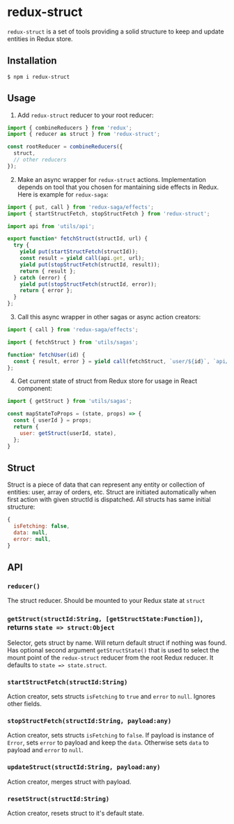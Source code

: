 # redux-struct

`redux-struct` is a set of tools providing a solid structure to keep and update entities in Redux store.

## Installation
```
$ npm i redux-struct
```

## Usage
1. Add `redux-struct` reducer to your root reducer:
```js
import { combineReducers } from 'redux';
import { reducer as struct } from 'redux-struct';

const rootReducer = combineReducers({
  struct,
  // other reducers
});
```

2. Make an async wrapper for `redux-struct` actions. Implementation depends on tool that you chosen for mantaining side effects in Redux. Here is example for `redux-saga`:
```js
import { put, call } from 'redux-saga/effects';
import { startStructFetch, stopStructFetch } from 'redux-struct';

import api from 'utils/api';

export function* fetchStruct(structId, url) {
  try {
    yield put(startStructFetch(structId));
    const result = yield call(api.get, url);
    yield put(stopStructFetch(structId, result));
    return { result };
  } catch (error) {
    yield put(stopStructFetch(structId, error));
    return { error };
  }
};
```

3. Call this async wrapper in other sagas or async action creators:
```js
import { call } from 'redux-saga/effects';

import { fetchStruct } from 'utils/sagas';

function* fetchUser(id) {
  const { result, error } = yield call(fetchStruct, `user/${id}`, `api/user/${id}`);
};
```

4. Get current state of struct from Redux store for usage in React component:
```js
import { getStruct } from 'utils/sagas';

const mapStateToProps = (state, props) => {
  const { userId } = props;
  return {
    user: getStruct(userId, state),
  };
}
```

## Struct

Struct is a piece of data that can represent any entity or collection of entities: user, array of orders, etc. Struct are initiated automatically when first action with given structId is dispatched. All structs has same initial structure:
```js
{
  isFetching: false,
  data: null,
  error: null,
}
```

## API

### `reducer()`
The struct reducer. Should be mounted to your Redux state at `struct`

### `getStruct(structId:String, [getStructState:Function])`, returns `state => struct:Object`
Selector, gets struct by name. Will return default struct if nothing was found. Has optional second argument `getStructState()` that is used to select the mount point of the `redux-struct` reducer from the root Redux reducer. It defaults to `state => state.struct`.

### `startStructFetch(structId:String)`
Action creator, sets structs `isFetching` to `true` and `error` to `null`. Ignores other fields.

### `stopStructFetch(structId:String, payload:any)`
Action creator, sets structs `isFetching` to `false`. If payload is instance of `Error`, sets `error` to payload and keep the `data`. Otherwise sets `data` to payload and `error` to `null`.

### `updateStruct(structId:String, payload:any)`
Action creator, merges struct with payload.

### `resetStruct(structId:String)`
Action creator, resets struct to it's default state.